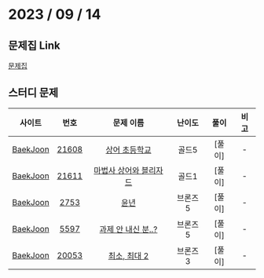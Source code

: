 # 2023 / 09 / 14

## 문제집 Link

[문제집](https://github.com/tony9402/baekjoon/tree/main/implementation)

## 스터디 문제

|                사이트                |                      번호                      |                      문제 이름                       | 난이도 |  풀이  | 비고 |
| :----------------------------------: | :--------------------------------------------: | :--------------------------------------------------: | :----: | :----: | :--: |
| [BaekJoon](https://www.acmicpc.net/) | [21608](https://www.acmicpc.net/problem/21608) | [상어 초등학교](https://www.acmicpc.net/problem/21608) | 골드5  | [풀이]|  -   |
| [BaekJoon](https://www.acmicpc.net/) |  [21611](https://www.acmicpc.net/problem/21611)  |     [마법사 상어와 블리자드](https://www.acmicpc.net/problem/21611)     | 골드1  | [풀이]|  -   |
| [BaekJoon](https://www.acmicpc.net/) | [2753](https://www.acmicpc.net/problem/2753) | [윤년](https://www.acmicpc.net/problem/2753) | 브론즈5  | [풀이]|  -   |
| [BaekJoon](https://www.acmicpc.net/) |  [5597](https://www.acmicpc.net/problem/5597)  |     [과제 안 내신 분..?](https://www.acmicpc.net/problem/5597)      | 브론즈5  | [풀이]|  -   |
| [BaekJoon](https://www.acmicpc.net/) |  [20053](https://www.acmicpc.net/problem/20053)  |    [최소, 최대 2](https://www.acmicpc.net/problem/20053)    | 브론즈3  | [풀이]|  -   |
